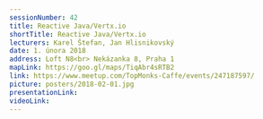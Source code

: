 ```yaml
---
sessionNumber: 42
title: Reactive Java/Vertx.io
shortTitle: Reactive Java/Vertx.io
lecturers: Karel Štefan, Jan Hlisnikovský
date: 1. února 2018
address: Loft N8<br> Nekázanka 8, Praha 1
mapLink: https://goo.gl/maps/TiqAbr4sRTB2
link: https://www.meetup.com/TopMonks-Caffe/events/247187597/
picture: posters/2018-02-01.jpg
presentationLink:
videoLink:
---
```

